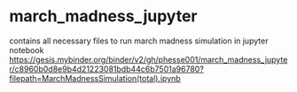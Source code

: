 # march_madness_jupyter
contains all necessary files to run march madness simulation in jupyter notebook
https://gesis.mybinder.org/binder/v2/gh/phesse001/march_madness_jupyter/c8960b0d8e9b4d21223081bdb44c6b7501a96780?filepath=MarchMadnessSimulation(total).ipynb
